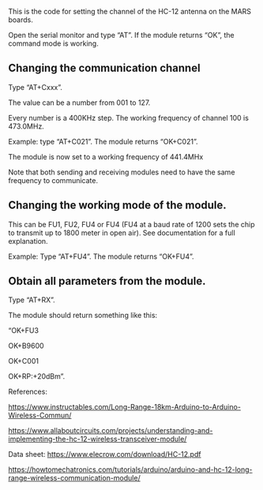 This is the code for setting the channel of the HC-12 antenna on the MARS boards.

Open the serial monitor and type “AT”. If the module returns “OK”, the command mode is working.

## Changing the communication channel

Type “AT+Cxxx”.

The value can be a number from 001 to 127.

Every number is a 400KHz step. The working frequency of channel 100 is 473.0MHz.

Example: type “AT+C021”. The module returns “OK+C021”.

The module is now set to a working frequency of 441.4MHx

Note that both sending and receiving modules need to have the same frequency to communicate.

## Changing the working mode of the module.

This can be FU1, FU2, FU4 or FU4 (FU4 at a baud rate of 1200 sets the chip to transmit up to 1800 meter in open air). See documentation for a full explanation.

Example: Type “AT+FU4”. The module returns “OK+FU4”.

## Obtain all parameters from the module.

Type “AT+RX”.

The module should return something like this:

“OK+FU3

OK+B9600

OK+C001

OK+RP:+20dBm”.

References:

https://www.instructables.com/Long-Range-18km-Arduino-to-Arduino-Wireless-Commun/

https://www.allaboutcircuits.com/projects/understanding-and-implementing-the-hc-12-wireless-transceiver-module/

Data sheet: https://www.elecrow.com/download/HC-12.pdf

https://howtomechatronics.com/tutorials/arduino/arduino-and-hc-12-long-range-wireless-communication-module/
